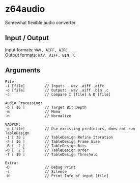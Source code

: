 # z64audio
Somewhat flexible audio converter.

## Input / Output
Input formats: `WAV, AIFF, AIFC` \
Output formats: `WAV, AIFF, BIN, C`

## Arguments
```
File:
-i [file]         // Input:  .wav .aiff .aifc
-o [file]         // Output: .wav .aiff .bin .c
-c                // Compare I [file] & O [file]

Audio Processing:
-b [ 16 ]         // Target Bit Depth
-m                // Mono
-n                // Normalize

VADPCM:
-p [file]         // Use excisting predictors, does not run TableDesign
-I [ 30 ]         // TableDesign Refine Iteration
-F [ 16 ]         // TableDesign Frame Size
-B [  2 ]         // TableDesign Bits
-O [  2 ]         // TableDesign Order
-T [ 10 ]         // TableDesign Threshold

Extra:
-D                // Debug Print
-s                // Silence
-N                // Print Info of input [file]
```
